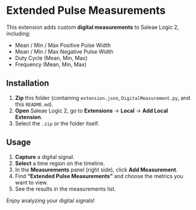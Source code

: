# Extended Pulse Measurements

This extension adds custom **digital measurements** to Saleae Logic 2, including:

- Mean / Min / Max Positive Pulse Width  
- Mean / Min / Max Negative Pulse Width  
- Duty Cycle (Mean, Min, Max)  
- Frequency (Mean, Min, Max)

## Installation

1. **Zip** this folder (containing `extension.json`, `DigitalMeasurement.py`, and this `README.md`).  
2. **Open** Saleae Logic 2, go to **Extensions** → **Local** → **Add Local Extension**.  
3. Select the `.zip` or the folder itself.

## Usage

1. **Capture** a digital signal.  
2. **Select** a time region on the timeline.  
3. In the **Measurements** panel (right side), click **Add Measurement**.  
4. Find **“Extended Pulse Measurements”** and choose the metrics you want to view.  
5. See the results in the measurements list.

Enjoy analyzing your digital signals!  
